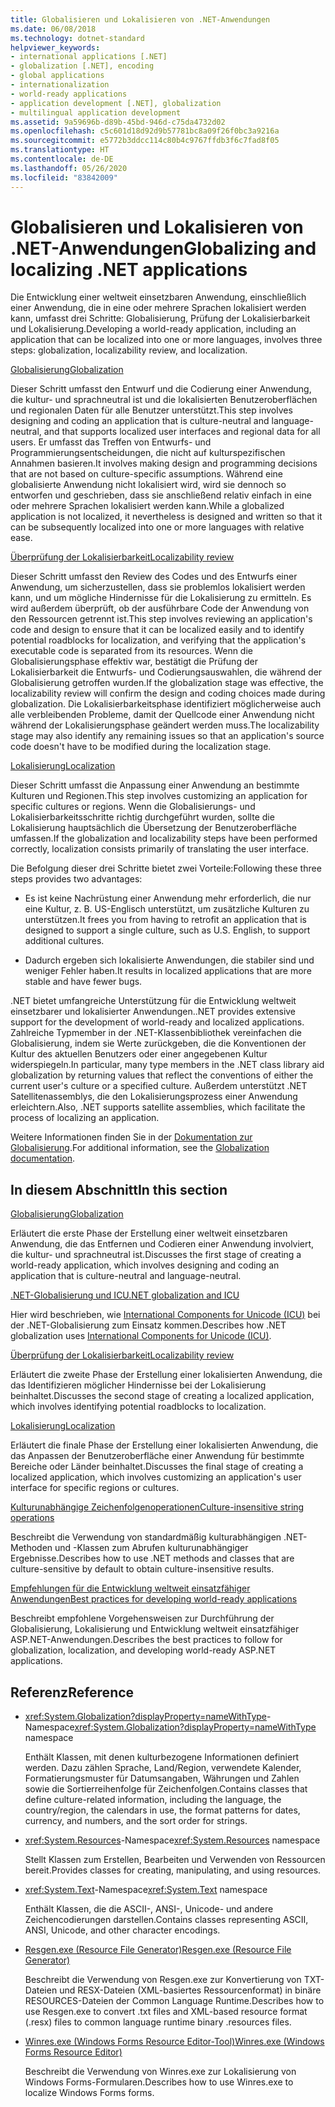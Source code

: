```yaml
---
title: Globalisieren und Lokalisieren von .NET-Anwendungen
ms.date: 06/08/2018
ms.technology: dotnet-standard
helpviewer_keywords:
- international applications [.NET]
- globalization [.NET], encoding
- global applications
- internationalization
- world-ready applications
- application development [.NET], globalization
- multilingual application development
ms.assetid: 9a59696b-d89b-45bd-946d-c75da4732d02
ms.openlocfilehash: c5c601d18d92d9b57781bc8a09f26f0bc3a9216a
ms.sourcegitcommit: e5772b3ddcc114c80b4c9767ffdb3f6c7fad8f05
ms.translationtype: HT
ms.contentlocale: de-DE
ms.lasthandoff: 05/26/2020
ms.locfileid: "83842009"
---
```

# <a name="globalizing-and-localizing-net-applications"></a><span data-ttu-id="aa323-102">Globalisieren und Lokalisieren von .NET-Anwendungen</span><span class="sxs-lookup"><span data-stu-id="aa323-102">Globalizing and localizing .NET applications</span></span>

<span data-ttu-id="aa323-103">Die Entwicklung einer weltweit einsetzbaren Anwendung, einschließlich einer Anwendung, die in eine oder mehrere Sprachen lokalisiert werden kann, umfasst drei Schritte: Globalisierung, Prüfung der Lokalisierbarkeit und Lokalisierung.</span><span class="sxs-lookup"><span data-stu-id="aa323-103">Developing a world-ready application, including an application that can be localized into one or more languages, involves three steps: globalization, localizability review, and localization.</span></span>

[<span data-ttu-id="aa323-104">Globalisierung</span><span class="sxs-lookup"><span data-stu-id="aa323-104">Globalization</span></span>](globalization.md)

<span data-ttu-id="aa323-105">Dieser Schritt umfasst den Entwurf und die Codierung einer Anwendung, die kultur- und sprachneutral ist und die lokalisierten Benutzeroberflächen und regionalen Daten für alle Benutzer unterstützt.</span><span class="sxs-lookup"><span data-stu-id="aa323-105">This step involves designing and coding an application that is culture-neutral and language-neutral, and that supports localized user interfaces and regional data for all users.</span></span> <span data-ttu-id="aa323-106">Er umfasst das Treffen von Entwurfs- und Programmierungsentscheidungen, die nicht auf kulturspezifischen Annahmen basieren.</span><span class="sxs-lookup"><span data-stu-id="aa323-106">It involves making design and programming decisions that are not based on culture-specific assumptions.</span></span> <span data-ttu-id="aa323-107">Während eine globalisierte Anwendung nicht lokalisiert wird, wird sie dennoch so entworfen und geschrieben, dass sie anschließend relativ einfach in eine oder mehrere Sprachen lokalisiert werden kann.</span><span class="sxs-lookup"><span data-stu-id="aa323-107">While a globalized application is not localized, it nevertheless is designed and written so that it can be subsequently localized into one or more languages with relative ease.</span></span>

[<span data-ttu-id="aa323-108">Überprüfung der Lokalisierbarkeit</span><span class="sxs-lookup"><span data-stu-id="aa323-108">Localizability review</span></span>](localizability-review.md)

<span data-ttu-id="aa323-109">Dieser Schritt umfasst den Review des Codes und des Entwurfs einer Anwendung, um sicherzustellen, dass sie problemlos lokalisiert werden kann, und um mögliche Hindernisse für die Lokalisierung zu ermitteln. Es wird außerdem überprüft, ob der ausführbare Code der Anwendung von den Ressourcen getrennt ist.</span><span class="sxs-lookup"><span data-stu-id="aa323-109">This step involves reviewing an application's code and design to ensure that it can be localized easily and to identify potential roadblocks for localization, and verifying that the application's executable code is separated from its resources.</span></span> <span data-ttu-id="aa323-110">Wenn die Globalisierungsphase effektiv war, bestätigt die Prüfung der Lokalisierbarkeit die Entwurfs- und Codierungsauswahlen, die während der Globalisierung getroffen wurden.</span><span class="sxs-lookup"><span data-stu-id="aa323-110">If the globalization stage was effective, the localizability review will confirm the design and coding choices made during globalization.</span></span> <span data-ttu-id="aa323-111">Die Lokalisierbarkeitsphase identifiziert möglicherweise auch alle verbleibenden Probleme, damit der Quellcode einer Anwendung nicht während der Lokalisierungsphase geändert werden muss.</span><span class="sxs-lookup"><span data-stu-id="aa323-111">The localizability stage may also identify any remaining issues so that an application's source code doesn't have to be modified during the localization stage.</span></span>

[<span data-ttu-id="aa323-112">Lokalisierung</span><span class="sxs-lookup"><span data-stu-id="aa323-112">Localization</span></span>](localization.md)

<span data-ttu-id="aa323-113">Dieser Schritt umfasst die Anpassung einer Anwendung an bestimmte Kulturen und Regionen.</span><span class="sxs-lookup"><span data-stu-id="aa323-113">This step involves customizing an application for specific cultures or regions.</span></span> <span data-ttu-id="aa323-114">Wenn die Globalisierungs- und Lokalisierbarkeitsschritte richtig durchgeführt wurden, sollte die Lokalisierung hauptsächlich die Übersetzung der Benutzeroberfläche umfassen.</span><span class="sxs-lookup"><span data-stu-id="aa323-114">If the globalization and localizability steps have been performed correctly, localization consists primarily of translating the user interface.</span></span>

<span data-ttu-id="aa323-115">Die Befolgung dieser drei Schritte bietet zwei Vorteile:</span><span class="sxs-lookup"><span data-stu-id="aa323-115">Following these three steps provides two advantages:</span></span>

- <span data-ttu-id="aa323-116">Es ist keine Nachrüstung einer Anwendung mehr erforderlich, die nur eine Kultur, z. B. US-Englisch unterstützt, um zusätzliche Kulturen zu unterstützen.</span><span class="sxs-lookup"><span data-stu-id="aa323-116">It frees you from having to retrofit an application that is designed to support a single culture, such as U.S. English, to support additional cultures.</span></span>

- <span data-ttu-id="aa323-117">Dadurch ergeben sich lokalisierte Anwendungen, die stabiler sind und weniger Fehler haben.</span><span class="sxs-lookup"><span data-stu-id="aa323-117">It results in localized applications that are more stable and have fewer bugs.</span></span>

<span data-ttu-id="aa323-118">.NET bietet umfangreiche Unterstützung für die Entwicklung weltweit einsetzbarer und lokalisierter Anwendungen.</span><span class="sxs-lookup"><span data-stu-id="aa323-118">.NET provides extensive support for the development of world-ready and localized applications.</span></span> <span data-ttu-id="aa323-119">Zahlreiche Typmember in der .NET-Klassenbibliothek vereinfachen die Globalisierung, indem sie Werte zurückgeben, die die Konventionen der Kultur des aktuellen Benutzers oder einer angegebenen Kultur widerspiegeln.</span><span class="sxs-lookup"><span data-stu-id="aa323-119">In particular, many type members in the .NET class library aid globalization by returning values that reflect the conventions of either the current user's culture or a specified culture.</span></span> <span data-ttu-id="aa323-120">Außerdem unterstützt .NET Satellitenassemblys, die den Lokalisierungsprozess einer Anwendung erleichtern.</span><span class="sxs-lookup"><span data-stu-id="aa323-120">Also, .NET supports satellite assemblies, which facilitate the process of localizing an application.</span></span>

<span data-ttu-id="aa323-121">Weitere Informationen finden Sie in der [Dokumentation zur Globalisierung](/globalization/).</span><span class="sxs-lookup"><span data-stu-id="aa323-121">For additional information, see the [Globalization documentation](/globalization/).</span></span>

## <a name="in-this-section"></a><span data-ttu-id="aa323-122">In diesem Abschnitt</span><span class="sxs-lookup"><span data-stu-id="aa323-122">In this section</span></span>

[<span data-ttu-id="aa323-123">Globalisierung</span><span class="sxs-lookup"><span data-stu-id="aa323-123">Globalization</span></span>](globalization.md)

<span data-ttu-id="aa323-124">Erläutert die erste Phase der Erstellung einer weltweit einsetzbaren Anwendung, die das Entfernen und Codieren einer Anwendung involviert, die kultur- und sprachneutral ist.</span><span class="sxs-lookup"><span data-stu-id="aa323-124">Discusses the first stage of creating a world-ready application, which involves designing and coding an application that is culture-neutral and language-neutral.</span></span>

[<span data-ttu-id="aa323-125">.NET-Globalisierung und ICU</span><span class="sxs-lookup"><span data-stu-id="aa323-125">.NET globalization and ICU</span></span>](globalization-icu.md)

<span data-ttu-id="aa323-126">Hier wird beschrieben, wie [International Components for Unicode (ICU)](http://site.icu-project.org/home) bei der .NET-Globalisierung zum Einsatz kommen.</span><span class="sxs-lookup"><span data-stu-id="aa323-126">Describes how .NET globalization uses [International Components for Unicode (ICU)](http://site.icu-project.org/home).</span></span>

[<span data-ttu-id="aa323-127">Überprüfung der Lokalisierbarkeit</span><span class="sxs-lookup"><span data-stu-id="aa323-127">Localizability review</span></span>](localizability-review.md)

<span data-ttu-id="aa323-128">Erläutert die zweite Phase der Erstellung einer lokalisierten Anwendung, die das Identifizieren möglicher Hindernisse bei der Lokalisierung beinhaltet.</span><span class="sxs-lookup"><span data-stu-id="aa323-128">Discusses the second stage of creating a localized application, which involves identifying potential roadblocks to localization.</span></span>

[<span data-ttu-id="aa323-129">Lokalisierung</span><span class="sxs-lookup"><span data-stu-id="aa323-129">Localization</span></span>](localization.md)

<span data-ttu-id="aa323-130">Erläutert die finale Phase der Erstellung einer lokalisierten Anwendung, die das Anpassen der Benutzeroberfläche einer Anwendung für bestimmte Bereiche oder Länder beinhaltet.</span><span class="sxs-lookup"><span data-stu-id="aa323-130">Discusses the final stage of creating a localized application, which involves customizing an application's user interface for specific regions or cultures.</span></span>

[<span data-ttu-id="aa323-131">Kulturunabhängige Zeichenfolgenoperationen</span><span class="sxs-lookup"><span data-stu-id="aa323-131">Culture-insensitive string operations</span></span>](culture-insensitive-string-operations.md)

<span data-ttu-id="aa323-132">Beschreibt die Verwendung von standardmäßig kulturabhängigen .NET-Methoden und -Klassen zum Abrufen kulturunabhängiger Ergebnisse.</span><span class="sxs-lookup"><span data-stu-id="aa323-132">Describes how to use .NET methods and classes that are culture-sensitive by default to obtain culture-insensitive results.</span></span>

[<span data-ttu-id="aa323-133">Empfehlungen für die Entwicklung weltweit einsatzfähiger Anwendungen</span><span class="sxs-lookup"><span data-stu-id="aa323-133">Best practices for developing world-ready applications</span></span>](best-practices-for-developing-world-ready-apps.md)

<span data-ttu-id="aa323-134">Beschreibt empfohlene Vorgehensweisen zur Durchführung der Globalisierung, Lokalisierung und Entwicklung weltweit einsatzfähiger ASP.NET-Anwendungen.</span><span class="sxs-lookup"><span data-stu-id="aa323-134">Describes the best practices to follow for globalization, localization, and developing world-ready ASP.NET applications.</span></span>

## <a name="reference"></a><span data-ttu-id="aa323-135">Referenz</span><span class="sxs-lookup"><span data-stu-id="aa323-135">Reference</span></span>

- <span data-ttu-id="aa323-136"><xref:System.Globalization?displayProperty=nameWithType>-Namespace</span><span class="sxs-lookup"><span data-stu-id="aa323-136"><xref:System.Globalization?displayProperty=nameWithType> namespace</span></span>

   <span data-ttu-id="aa323-137">Enthält Klassen, mit denen kulturbezogene Informationen definiert werden. Dazu zählen Sprache, Land/Region, verwendete Kalender, Formatierungsmuster für Datumsangaben, Währungen und Zahlen sowie die Sortierreihenfolge für Zeichenfolgen.</span><span class="sxs-lookup"><span data-stu-id="aa323-137">Contains classes that define culture-related information, including the language, the country/region, the calendars in use, the format patterns for dates, currency, and numbers, and the sort order for strings.</span></span>

- <span data-ttu-id="aa323-138"><xref:System.Resources>-Namespace</span><span class="sxs-lookup"><span data-stu-id="aa323-138"><xref:System.Resources> namespace</span></span>

   <span data-ttu-id="aa323-139">Stellt Klassen zum Erstellen, Bearbeiten und Verwenden von Ressourcen bereit.</span><span class="sxs-lookup"><span data-stu-id="aa323-139">Provides classes for creating, manipulating, and using resources.</span></span>

- <span data-ttu-id="aa323-140"><xref:System.Text>-Namespace</span><span class="sxs-lookup"><span data-stu-id="aa323-140"><xref:System.Text> namespace</span></span>

   <span data-ttu-id="aa323-141">Enthält Klassen, die die ASCII-, ANSI-, Unicode- und andere Zeichencodierungen darstellen.</span><span class="sxs-lookup"><span data-stu-id="aa323-141">Contains classes representing ASCII, ANSI, Unicode, and other character encodings.</span></span>

- [<span data-ttu-id="aa323-142">Resgen.exe (Resource File Generator)</span><span class="sxs-lookup"><span data-stu-id="aa323-142">Resgen.exe (Resource File Generator)</span></span>](../../../docs/framework/tools/resgen-exe-resource-file-generator.md)

   <span data-ttu-id="aa323-143">Beschreibt die Verwendung von Resgen.exe zur Konvertierung von TXT-Dateien und RESX-Dateien (XML-basiertes Ressourcenformat) in binäre RESOURCES-Dateien der Common Language Runtime.</span><span class="sxs-lookup"><span data-stu-id="aa323-143">Describes how to use Resgen.exe to convert .txt files and XML-based resource format (.resx) files to common language runtime binary .resources files.</span></span>

- [<span data-ttu-id="aa323-144">Winres.exe (Windows Forms Resource Editor-Tool)</span><span class="sxs-lookup"><span data-stu-id="aa323-144">Winres.exe (Windows Forms Resource Editor)</span></span>](../../../docs/framework/tools/winres-exe-windows-forms-resource-editor.md)

   <span data-ttu-id="aa323-145">Beschreibt die Verwendung von Winres.exe zur Lokalisierung von Windows Forms-Formularen.</span><span class="sxs-lookup"><span data-stu-id="aa323-145">Describes how to use Winres.exe to localize Windows Forms forms.</span></span>
